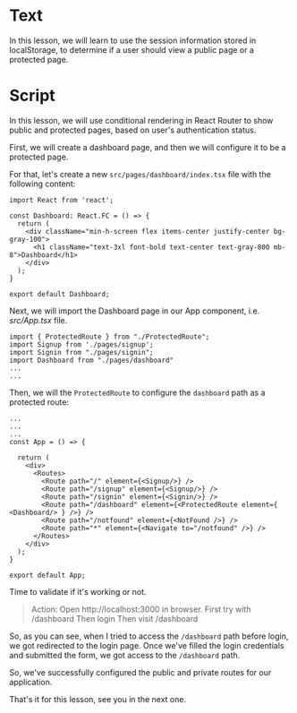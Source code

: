 # Text
In this lesson, we will learn to use the session information stored in localStorage, to determine if a user should view a public page or a protected page.

# Script
In this lesson, we will use conditional rendering in React Router to show public and protected pages, based on user's authentication status.

First, we will create a dashboard page, and then we will configure it to be a protected page.

For that, let's create a new `src/pages/dashboard/index.tsx` file with the following content:
```tsx
import React from 'react';

const Dashboard: React.FC = () => {
  return (
    <div className="min-h-screen flex items-center justify-center bg-gray-100">
      <h1 className="text-3xl font-bold text-center text-gray-800 mb-8">Dashboard</h1>
    </div>
  );
}

export default Dashboard;
```

Next, we will import the Dashboard page in our App component, i.e. *src/App.tsx* file.
```tsx
import { ProtectedRoute } from "./ProtectedRoute";
import Signup from './pages/signup';
import Signin from "./pages/signin";
import Dashboard from "./pages/dashboard"
...
...
```

Then, we will the `ProtectedRoute` to configure the `dashboard` path as a protected route:
```tsx
...
...
...
const App = () => {

  return (
    <div>
      <Routes>
        <Route path="/" element={<Signup/>} />
        <Route path="/signup" element={<Signup/>} />
        <Route path="/signin" element={<Signin/>} />
        <Route path="/dashboard" element={<ProtectedRoute element={ <Dashboard/> } />} />
        <Route path="/notfound" element={<NotFound />} />
        <Route path="*" element={<Navigate to="/notfound" />} />
      </Routes>
    </div>
  );
}

export default App;
```

Time to validate if it's working or not.

> Action: Open http://localhost:3000 in browser.
> First try with /dashboard
> Then login
> Then visit /dashboard

So, as you can see, when I tried to access the `/dashboard` path before login, we got redirected to the login page. Once we've filled the login credentials and submitted the form, we got access to the `/dashboard` path.

So, we've successfully configured the public and private routes for our application. 

That's it for this lesson, see you in the next one.